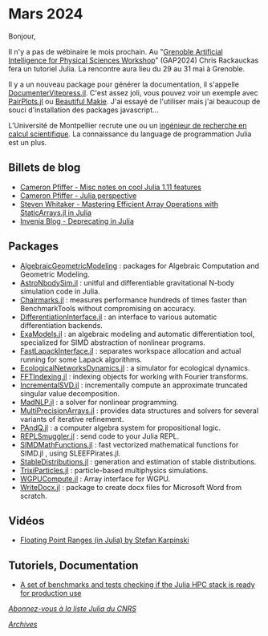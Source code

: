# Mars 2024 

Bonjour, 

Il n'y a pas de wébinaire le mois prochain. Au "[Grenoble Artificial Intelligence for Physical Sciences Workshop](https://gap2024.sciencesconf.org)” (GAP2024) Chris Rackauckas fera un tutoriel
Julia. La rencontre aura lieu du 29 au 31 mai à Grenoble.

Il y a un nouveau package pour générer la documentation, il s'appelle [DocumenterVitepress.jl](https://github.com/LuxDL/DocumenterVitepress.jl). C'est assez joli, vous pouvez voir un exemple avec [PairPlots.jl](https://sefffal.github.io/PairPlots.jl/dev/) ou [Beautiful Makie](https://beautiful.makie.org). J'ai essayé de l'utiliser mais j'ai beaucoup de souci d'installation des packages javascript...

L’Université de Montpellier recrute une ou un [ingénieur de recherche en calcul scientifique](https://umemplois.umontpellier.fr/poste/download_fiche/52423). La connaissance du language de programmation Julia est un plus.

## Billets de blog

- [Cameron Pfiffer - Misc notes on cool Julia 1.11 features]( https://cameron.pfiffer.org/blog/julia-1.11/)
- [Cameron Pfiffer - Julia perspective](https://cameron.pfiffer.org/blog/julia-perspective/)
- [Steven Whitaker - Mastering Efficient Array Operations with StaticArrays.jl in Julia]( https://blog.glcs.io/staticarrays)
- [Invenia Blog - Deprecating in Julia](https://invenia.github.io/blog/2022/06/17/deprecating-in-julia/)

## Packages

- [AlgebraicGeometricModeling](https://github.com/AlgebraicGeometricModeling) : packages for Algebraic Computation and Geometric Modeling.
- [AstroNbodySim.jl](https://github.com/JuliaAstroSim/AstroNbodySim.jl) : unitful and differentiable gravitational N-body simulation code in Julia.
- [Chairmarks.jl](https://github.com/LilithHafner/Chairmarks.jl) : measures performance hundreds of times faster than BenchmarkTools without compromising on accuracy.
- [DifferentiationInterface.jl](https://github.com/gdalle/DifferentiationInterface.jl) : an interface to various automatic differentiation backends.
- [ExaModels.jl](https://github.com/exanauts/ExaModels.jl) : an algebraic modeling and automatic differentiation tool, specialized for SIMD abstraction of nonlinear programs.
- [FastLapackInterface.jl](https://github.com/DynareJulia/FastLapackInterface.jl) : separates workspace allocation and actual running for some Lapack algorithms.
- [EcologicalNetworksDynamics.jl](https://github.com/BecksLab/EcologicalNetworksDynamics.jl) : a simulator for ecological dynamics.
- [FFTIndexing.jl](https://github.com/brainandforce/FFTIndexing.jl) : indexing objects for working with Fourier transforms.
- [IncrementalSVD.jl](https://github.com/JuliaLinearAlgebra/IncrementalSVD.jl) : incrementally compute an approximate truncated singular value decomposition.
- [MadNLP.jl](https://github.com/MadNLP/MadNLP.jl) : a solver for nonlinear programming.
- [MultiPrecisionArrays.jl](https://github.com/ctkelley/MultiPrecisionArrays.jl) : provides data structures and solvers for several variants of iterative refinement.
- [PAndQ.jl](https://github.com/jakobjpeters/PAndQ.jl) : a computer algebra system for propositional logic.
- [REPLSmuggler.jl](https://github.com/Klafyvel/REPLSmuggler.jl) : send code to your Julia REPL.
- [SIMDMathFunctions.jl](https://github.com/ClimFlows/SIMDMathFunctions.jl) : fast vectorized mathematical functions for SIMD.jl , using SLEEFPirates.jl.
- [StableDistributions.jl](https://github.com/jaksle/StableDistributions.jl) : generation and estimation of stable distributions.
- [TrixiParticles.jl](https://github.com/trixi-framework/TrixiParticles.jl) : particle-based multiphysics simulations.
- [WGPUCompute.jl](https://github.com/JuliaWGPU/WGPUCompute.jl) : Array interface for WGPU.
- [WriteDocx.jl](https://github.com/PumasAI/WriteDocx.jl) : package to create docx files for Microsoft Word from scratch.

## Vidéos

- [Floating Point Ranges (in Julia) by Stefan Karpinski](https://youtu.be/F6tAksgboA8?si=_lAJCHPa90sssqRw)

## Tutoriels, Documentation

- [A set of benchmarks and tests checking if the Julia HPC stack is ready for production use](https://github.com/PTsolvers/HPCBenchmarks.jl)


[*Abonnez-vous à la liste Julia du CNRS*](https://listes.services.cnrs.fr/wws/subscribe/julia)

[*Archives*](https://pnavaro.github.io/NouvellesJulia)

